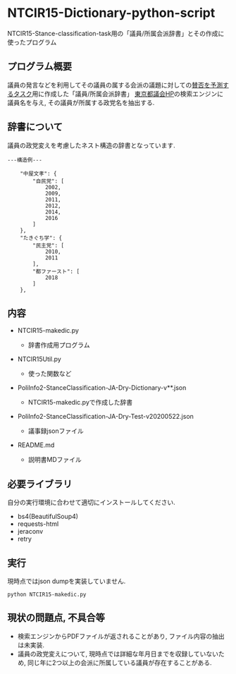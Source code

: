 # NTCIR15-Dictionary-python-script
NTCIR15-Stance-classification-task用の「議員/所属会派辞書」とその作成に使ったプログラム

## プログラム概要
議員の発言などを利用してその議員の属する会派の議題に対しての[賛否を予測するタスク](https://github.com/cat415/NTCIR15-rulebase-python-script)用に作成した「議員/所属会派辞書」
[東京都議会HP](https://search.metro.tokyo.lg.jp/?kw=&temp=JP&ie=u&sitesearch=www.gikai.metro.tokyo.jp)の検索エンジンに議員名を与え, その議員が所属する政党名を抽出する.

## 辞書について
議員の政党変えを考慮したネスト構造の辞書となっています.
```
---構造例---

	"中屋文孝": {
		"自民党": [
			2002,
			2009,
			2011,
			2012,
			2014,
			2016
		]
	},
	"たきぐち学": {
		"民主党": [
			2010,
			2011
		],
		"都ファースト": [
			2018
		]
	},
 ```

## 内容
- NTCIR15-makedic.py
  - 辞書作成用プログラム

- NTCIR15Util.py
  - 使った関数など

- PoliInfo2-StanceClassification-JA-Dry-Dictionary-v**.json
  - NTCIR15-makedic.pyで作成した辞書
  
- PoliInfo2-StanceClassification-JA-Dry-Test-v20200522.json
  - 議事録jsonファイル

- README.md
  - 説明書MDファイル
  
## 必要ライブラリ
自分の実行環境に合わせて適切にインストールしてください.
- bs4(BeautifulSoup4)
- requests-html
- jeraconv
- retry

## 実行
現時点ではjson dumpを実装していません.
```
python NTCIR15-makedic.py
```

## 現状の問題点, 不具合等
- 検索エンジンからPDFファイルが返されることがあり, ファイル内容の抽出は未実装.
- 議員の政党変えについて, 現時点では詳細な年月日までを収録していないため, 同じ年に2つ以上の会派に所属している議員が存在することがある.
